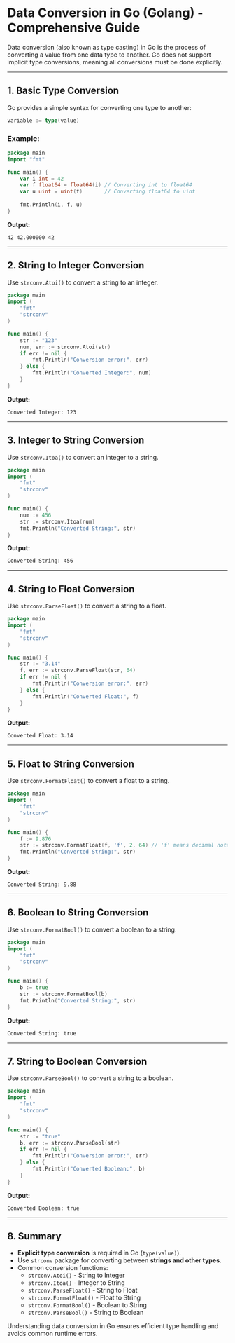 # Data Conversion in Go (Golang) - Comprehensive Guide

Data conversion (also known as type casting) in Go is the process of converting a value from one data type to another. Go does not support implicit type conversions, meaning all conversions must be done explicitly.

---

## 1. Basic Type Conversion

Go provides a simple syntax for converting one type to another:

```go
variable := type(value)
```

### Example:

```go
package main
import "fmt"

func main() {
    var i int = 42
    var f float64 = float64(i) // Converting int to float64
    var u uint = uint(f)       // Converting float64 to uint
    
    fmt.Println(i, f, u)
}
```

**Output:**
```
42 42.000000 42
```

---

## 2. String to Integer Conversion

Use `strconv.Atoi()` to convert a string to an integer.

```go
package main
import (
    "fmt"
    "strconv"
)

func main() {
    str := "123"
    num, err := strconv.Atoi(str)
    if err != nil {
        fmt.Println("Conversion error:", err)
    } else {
        fmt.Println("Converted Integer:", num)
    }
}
```

**Output:**
```
Converted Integer: 123
```

---

## 3. Integer to String Conversion

Use `strconv.Itoa()` to convert an integer to a string.

```go
package main
import (
    "fmt"
    "strconv"
)

func main() {
    num := 456
    str := strconv.Itoa(num)
    fmt.Println("Converted String:", str)
}
```

**Output:**
```
Converted String: 456
```

---

## 4. String to Float Conversion

Use `strconv.ParseFloat()` to convert a string to a float.

```go
package main
import (
    "fmt"
    "strconv"
)

func main() {
    str := "3.14"
    f, err := strconv.ParseFloat(str, 64)
    if err != nil {
        fmt.Println("Conversion error:", err)
    } else {
        fmt.Println("Converted Float:", f)
    }
}
```

**Output:**
```
Converted Float: 3.14
```

---

## 5. Float to String Conversion

Use `strconv.FormatFloat()` to convert a float to a string.

```go
package main
import (
    "fmt"
    "strconv"
)

func main() {
    f := 9.876
    str := strconv.FormatFloat(f, 'f', 2, 64) // 'f' means decimal notation, 2 decimal places
    fmt.Println("Converted String:", str)
}
```

**Output:**
```
Converted String: 9.88
```

---

## 6. Boolean to String Conversion

Use `strconv.FormatBool()` to convert a boolean to a string.

```go
package main
import (
    "fmt"
    "strconv"
)

func main() {
    b := true
    str := strconv.FormatBool(b)
    fmt.Println("Converted String:", str)
}
```

**Output:**
```
Converted String: true
```

---

## 7. String to Boolean Conversion

Use `strconv.ParseBool()` to convert a string to a boolean.

```go
package main
import (
    "fmt"
    "strconv"
)

func main() {
    str := "true"
    b, err := strconv.ParseBool(str)
    if err != nil {
        fmt.Println("Conversion error:", err)
    } else {
        fmt.Println("Converted Boolean:", b)
    }
}
```

**Output:**
```
Converted Boolean: true
```

---

## 8. Summary

- **Explicit type conversion** is required in Go (`type(value)`).
- Use `strconv` package for converting between **strings and other types**.
- Common conversion functions:
  - `strconv.Atoi()` - String to Integer
  - `strconv.Itoa()` - Integer to String
  - `strconv.ParseFloat()` - String to Float
  - `strconv.FormatFloat()` - Float to String
  - `strconv.FormatBool()` - Boolean to String
  - `strconv.ParseBool()` - String to Boolean

Understanding data conversion in Go ensures efficient type handling and avoids common runtime errors.
